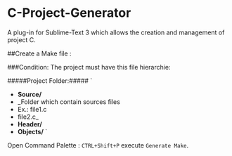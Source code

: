 C-Project-Generator
===================

A plug-in for Sublime-Text 3 which allows the creation and management of project C.

##Create a Make file :

###Condition:
The project must have this file hierarchie:

#####Project Folder:#####
`
*  __Source/__ 
 *  _Folder which contain sources files
 * Ex.: file1.c
 * file2.c_
*  __Header/__
*  __Objects/__
`

Open  Command Palette : `CTRL+Shift+P` execute `Generate Make`.

